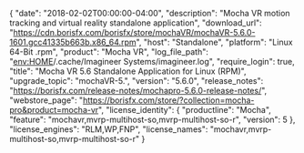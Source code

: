 {
  "date": "2018-02-02T00:00:00-04:00",
  "description": "Mocha VR motion tracking and virtual reality standalone application",
  "download_url": "https://cdn.borisfx.com/borisfx/store/mochaVR/mochaVR-5.6.0-1601.gcc41335b663b.x86_64.rpm",
  "host": "Standalone",
  "platform": "Linux 64-Bit .rpm",
  "product": "Mocha VR",
  "log_file_path": "<env:HOME>/.cache/Imagineer Systems/imagineer.log",
  "require_login": true,
  "title": "Mocha VR 5.6 Standalone Application for Linux (RPM)",
  "upgrade_topic": "mochaVR-5.",
  "version": "5.6.0",
  "release_notes": "https://borisfx.com/release-notes/mochapro-5.6.0-release-notes/",
  "webstore_page": "https://borisfx.com/store/?collection=mocha-pro&product=mocha-vr",
  "license_identity": {
    "productline": "Mocha",
    "feature": "mochavr,mvrp-multihost-so,mvrp-multihost-so-r",
    "version": 5
  },
  "license_engines": "RLM,WP,FNP",
  "license_names": "mochavr,mvrp-multihost-so,mvrp-multihost-so-r"
}
